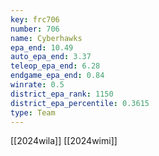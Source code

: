 ```yaml
---
key: frc706
number: 706
name: Cyberhawks
epa_end: 10.49
auto_epa_end: 3.37
teleop_epa_end: 6.28
endgame_epa_end: 0.84
winrate: 0.5
district_epa_rank: 1150
district_epa_percentile: 0.3615
type: Team
---
```

[[2024wila]]
[[2024wimi]]
